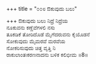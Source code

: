 +++
title = "೦೦೮ ಔಕುವುದು ಬಲು"

+++
ಔಕುವುದು ಬಲು ನಿದ್ರೆ ನಿದ್ರೆಯ  
ನೂಕುವನು ಕಣ್ಣೆವೆಗಳಲಿ ನಸು  
ತೂಕಡಿಕೆ ತೋರಿದೊಡೆ ಮೈಗೆದರುವನು ಕೈಯೊಡನೆ   
ಸೋಕುವುದು ಮೈಮರವೆ ಮರವೆಯ  
ನೋಕರಿಸುವುದು ಚಿತ್ತ ವೃತ್ತಿ ನಿ  
ರಾಕುಲಾಂತಃಕರಣನಾದನು ಬಳಿಕ ಕಲಿಭೀಮ    ॥8॥